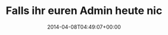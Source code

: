 ---
retweeted: false
source: <a href="http://www.myplume.com/" rel="nofollow">Plume for Android</a>
entities:
  hashtags: []
  symbols: []
  user_mentions: []
  urls:
  - url: http://t.co/wkguoyvKgH
    expanded_url: http://heartbleed.com
    display_url: heartbleed.com
    indices:
    - '40'
    - '62'
display_text_range:
- '0'
- '62'
favorite_count: '0'
id_str: '453394083336450049'
truncated: false
retweet_count: '2'
id: '453394083336450049'
possibly_sensitive: false
created_at: Tue Apr 08 04:49:07 +0000 2014
favorited: false
full_text: 'Falls ihr euren Admin heute nicht seht:'
lang: de
quote_url: http://heartbleed.com
tags:
- pesos:twitter
date: '2014-04-08T04:49:07+00:00'
src: https://twitter.com/bascht/status/453394083336450049
original_url: https://twitter.com/bascht/status/453394083336450049
type: twitter_tweet
text: 'Falls ihr euren Admin heute nicht seht:'
title: Falls ihr euren Admin heute nic

---